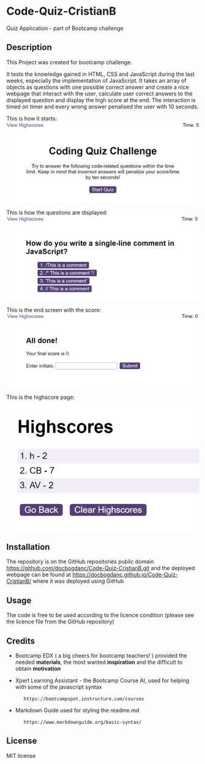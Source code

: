# Code-Quiz-CristianB


Quiz Application - part of Bootcamp challenge


## Description

This Project was created for bootcamp challenge.

It tests the knowledge gained in HTML, CSS and JavaScript during the last weeks, especially the implementation of JavaScript. It takes an array of objects as questions with one possible correct answer and create a nice webpage that interact with the user, calculate user correct answers to the displayed question and display the high score at the end. The interaction is timed on timer and every wrong answer penalised the user with 10 seconds. 


This is how it starts:
![image of results](./assets/images/start.png)

This is how the questions are displayed:
![image of results](./assets/images/question.png)

This is the end screen with the score:
![image of results](./assets/images/end.png)

This is the highscore page:
![image of results](./assets/images/score.png)



## Installation

The repository is on the GitHub repositories public domain https://github.com/docbogdanc/Code-Quiz-CristianB.git and the deployed webpage can be found at https://docbogdanc.github.io/Code-Quiz-CristianB/ where it was deployed using GitHub


## Usage

The code is free to be used according to the licence condition (please see the licence file from the GitHub repository)



## Credits


- Bootcamp EDX ( a big cheers for bootcamp teachers! ) provided the needed **materials**, the most wanted **inspiration** and the difficult to obtain **motivation**  

  


- Xpert Learning Assistant - the Bootcamp Course AI, used for helping with some of the javascript syntax
 
         https://bootcampspot.instructure.com/courses



- Markdown Guide used for styling the readme.md

         https://www.markdownguide.org/basic-syntax/


## License

MIT license



